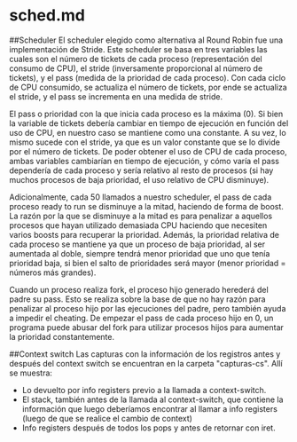 # sched.md


##Scheduler
El scheduler elegido como alternativa al Round Robin fue una implementación de Stride. Este scheduler se basa en tres variables las cuales son el número de tickets de cada proceso (representación del consumo de CPU), el stride (inversamente proporcional al número de tickets), y el pass (medida de la prioridad de cada proceso). Con cada ciclo de CPU consumido, se actualiza el número de tickets, por ende se actualiza el stride, y el pass se incrementa en una medida de stride.

El pass o prioridad con la que inicia cada proceso es la máxima (0). Si bien la variable de tickets debería cambiar en tiempo de ejecución en función del uso de CPU, en nuestro caso se mantiene como una constante. A su vez, lo mismo sucede con el stride, ya que es un valor constante que se lo divide por el número de tickets. De poder obtener el uso de CPU de cada proceso, ambas variables cambiarían en tiempo de ejecución, y cómo varía el pass dependería de cada proceso y sería relativo al resto de procesos (si hay muchos procesos de baja prioridad, el uso relativo de CPU disminuye).

Adicionalmente, cada 50 llamados a nuestro scheduler, el pass de cada proceso ready to run se disminuye a la mitad, haciendo de forma de boost. La razón por la que se disminuye a la mitad es para penalizar a aquellos procesos que hayan utilizado demasiada CPU haciendo que necesiten varios boosts para recuperar la prioridad. Además, la prioridad relativa de cada proceso se mantiene ya que un proceso de baja prioridad, al ser aumentada al doble, siempre tendrá menor prioridad que uno que tenía prioridad baja, si bien el salto de prioridades será mayor (menor prioridad = números más grandes).

Cuando un proceso realiza fork, el proceso hijo generado herederá del padre su pass. Esto se realiza sobre la base de que no hay razón para penalizar al proceso hijo por las ejecuciones del padre, pero también ayuda a impedir el cheating. De empezar el pass de cada proceso hijo en 0, un programa puede abusar del fork para utilizar procesos hijos para aumentar la prioridad constantemente.


##Context switch
Las capturas con la información de los registros antes y después del context switch se encuentran en la carpeta "capturas-cs". Allí se muestra:
- Lo devuelto por info registers previo a la llamada a context-switch.
- El stack, también antes de la llamada al context-switch, que contiene la información que luego deberíamos encontrar al llamar a info registers (luego de que se realice el cambio de context)
- Info registers después de todos los pops y antes de retornar con iret.

